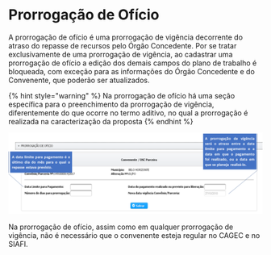 # Prorrogação de Ofício

A prorrogação de ofício é uma prorrogação de vigência decorrente do atraso do repasse de recursos pelo Órgão Concedente. Por se tratar exclusivamente de uma prorrogação de vigência, ao cadastrar uma prorrogação de ofício a edição dos demais campos do plano de trabalho é bloqueada, com exceção para as informações do Órgão Concedente e do Convenente, que poderão ser atualizados. 

{% hint style="warning" %}
Na prorrogação de ofício há uma seção específica para o preenchimento da prorrogação de vigência, diferentemente do que ocorre no termo aditivo, no qual a prorrogação é realizada na caracterização da proposta
{% endhint %}

![](../../.gitbook/assets/image%20%28163%29.png)


Na prorrogação de ofício, assim como em qualquer prorrogação de vigência, não é necessário que o convenente esteja regular no CAGEC e no SIAFI.

